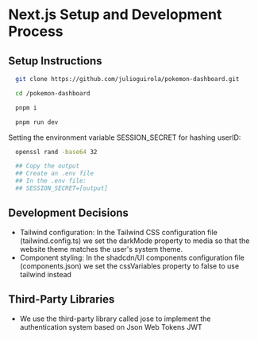 # Next.js Setup and Development Process

## Setup Instructions

```bash
  git clone https://github.com/julioguirola/pokemon-dashboard.git

  cd /pokemon-dashboard

  pnpm i

  pnpm run dev

```

Setting the environment variable SESSION_SECRET for hashing userID:

```bash
  openssl rand -base64 32

  ## Copy the output
  ## Create an .env file
  ## In the .env file:
  ## SESSION_SECRET=[output]
```


## Development Decisions
- Tailwind configuration: In the Tailwind CSS configuration file (tailwind.config.ts) we set the darkMode property to media so that the website theme matches the user's system theme.
- Component styling: In the shadcdn/UI components configuration file (components.json) we set the cssVariables property to false to use tailwind instead

## Third-Party Libraries
- We use the third-party library called jose to implement the authentication system based on Json Web Tokens JWT
